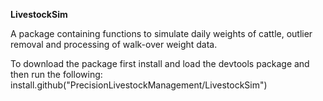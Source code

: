 **LivestockSim**

A package containing functions to simulate daily weights of cattle, outlier removal and processing of walk-over weight data.

To download the package first install and load the devtools package and then run the following:
install.github("PrecisionLivestockManagement/LivestockSim")
